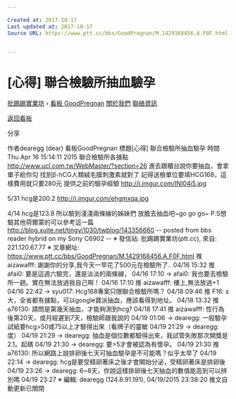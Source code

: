```yaml
---

Created at: 2017-10-17
Last updated at: 2017-10-17
Source URL: https://www.ptt.cc/bbs/GoodPregnan/M.1429168456.A.F0F.html


---
```


# [心得] 聯合檢驗所抽血驗孕


[批踢踢實業坊](https://www.ptt.cc/) › [看板 GoodPregnan](https://www.ptt.cc/bbs/GoodPregnan/index.html) [關於我們](https://www.ptt.cc/about.html) [聯絡資訊](https://www.ptt.cc/contact.html)

[返回看板](https://www.ptt.cc/bbs/GoodPregnan/index.html)

分享

作者dearegg (dear)
看板GoodPregnan
標題\[心得\] 聯合檢驗所抽血驗孕
時間Thu Apr 16 15:14:11 2015
聯合檢驗所各據點 <http://www.ucl.com.tw/WebMaster/?section=26> 進去跟櫃台說你要抽血，會拿單子給你勾 找到β-hCG人類絨毛膜刺激素就對了 記得送檢單位要填HCG168，這樣費用就只要280元 提供之前的驗孕經驗 <http://i.imgur.com/INI04i5.jpg>

5/31 hcg是200.2 <http://i.imgur.com/ehgmxqa.jpg>

4/14 hcg是123.8 所以驗到淺淺兩條線的姊妹們 放膽去抽血吧~go go go~ P.S想驗其他荷爾蒙的可以參考這一篇 <http://blog.xuite.net/tingyi1030/twblog/143356660> -- posted from bbs reader hybrid on my Sony C6902 -- ※ 發信站: 批踢踢實業坊(ptt.cc), 來自: 221.120.67.77 ※ 文章網址: <https://www.ptt.cc/bbs/GoodPregnan/M.1429168456.A.F0F.html>
推 aizawafff: 謝謝你的分享,我今天一早花了500元在檢驗所了.. 04/16 15:32
推 afai0: 要是這週六驗完，還是淡淡的兩條線， 04/16 17:10
→ afai0: 我也要去檢驗所一趟。實在無法放過我自己啊！ 04/16 17:10
推 aizawafff: 樓上,無法放過+1 04/16 22:42
→ syu017: Hcg168專案只限聯合檢驗所嗎？ 04/18 09:46
推 F16: s大，全省都有據點，可以google寶派抽血，應該看得到地址。 04/18 13:32
推 a76130: 請問是第幾天抽血，才能夠測到hcg? 04/18 17:41
推 aizawafff: 性行為後第20天，或月經遲到7天，檢驗師跟我說的 04/19 01:06
→ dearegg: 一般驗孕試紙要hcg>50或75以上才驗得出來（看牌子的靈敏 04/19 21:29
→ dearegg: 度） 04/19 21:29
→ dearegg: 抽血是個位數都驗得出來，我試管失敗那次開獎是2.1。起碼 04/19 21:30
→ dearegg: 要>5才會被認為有懷孕。 04/19 21:30
推 a76130: 所以網路上說排卵後七天可抽血驗孕是不可能嗎？似乎太早了 04/19 22:14
→ dearegg: hcg是要受精卵著床之後才會開始分泌，受精卵著床是排卵後 04/19 23:26
→ dearegg: 6~8天，你說這樣排卵後七天抽血的數值能高到可以辨別嗎 04/19 23:27
※ 編輯: dearegg (124.8.91.191), 04/19/2015 23:38:20
推文自動更新已關閉

